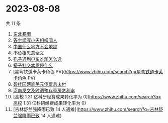 # 2023-08-08

共 11 条

<!-- BEGIN ZHIHUSEARCH -->
<!-- 最后更新时间 Tue Aug 08 2023 18:07:06 GMT+0800 (China Standard Time) -->
1. [东北暴雨](https://www.zhihu.com/search?q=东北暴雨)
1. [答主续写小夭相柳同人](https://www.zhihu.com/search?q=答主续写小夭相柳同人)
1. [中国什么地方不会地震](https://www.zhihu.com/search?q=中国什么地方不会地震)
1. [不负相思意全文](https://www.zhihu.com/search?q=不负相思意全文)
1. [孔子遇到电车难题怎么选](https://www.zhihu.com/search?q=孔子遇到电车难题怎么选)
1. [搭子社交本质是什么](https://www.zhihu.com/search?q=搭子社交本质是什么)
1. [星穹铁道卡芙卡角色 PV](https://www.zhihu.com/search?q=星穹铁道卡芙卡角色 PV)
1. [碧桂园两笔美元债票息未付](https://www.zhihu.com/search?q=碧桂园两笔美元债票息未付)
1. [河南发文及时调整存量房贷利率](https://www.zhihu.com/search?q=河南发文及时调整存量房贷利率)
1. [高校 1.31 亿科研经费成果转化率为 0](https://www.zhihu.com/search?q=高校 1.31 亿科研经费成果转化率为 0)
1. [吉林舒兰强降雨已致 14 人遇难](https://www.zhihu.com/search?q=吉林舒兰强降雨已致 14 人遇难)
<!-- END ZHIHUSEARCH -->

